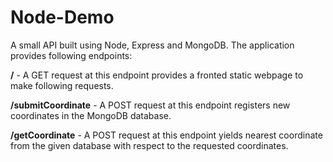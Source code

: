 # Node-Demo
A small API built using Node, Express and MongoDB. The application provides following endpoints:  

**/** - A GET request at this endpoint provides a fronted static webpage to make following requests.  

**/submitCoordinate** - A POST request at this endpoint registers new coordinates in the MongoDB database.  

**/getCoordinate** - A POST request at this endpoint yields nearest coordinate from the given database with respect to the requested coordinates.
